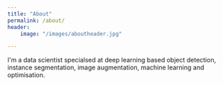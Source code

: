 ```yaml
---
title: "About"
permalink: /about/
header:
	image: "/images/aboutheader.jpg"

---
```


I'm a data scientist specialsed at deep learning based object detection, instance segmentation, 
image augmentation, machine learning and optimisation. 